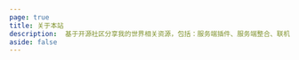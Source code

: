 ```yaml
---
page: true
title: 关于本站
description:  基于开源社区分享我的世界相关资源，包括：服务端插件、服务端整合、联机教程、新闻资讯等
aside: false
---
```


<About />
